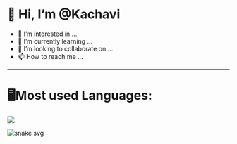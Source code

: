 # 👋 Hi, I’m @Kachavi
- 👀 I’m interested in ...
- 🌱 I’m currently learning ...
- 💞️ I’m looking to collaborate on ...
- 📫 How to reach me ...
<hr>

# 🖥️Most used Languages:

![](https://github-readme-stats.vercel.app/api/top-langs/?username=Kachavi&theme=radical&hide_border=false&include_all_commits=false&count_private=false&layout=compact)


![snake svg](https://github.com/YOUR_USERNAME/YOUR_USERNAME/blob/output/github-contribution-grid-snake.svg)
